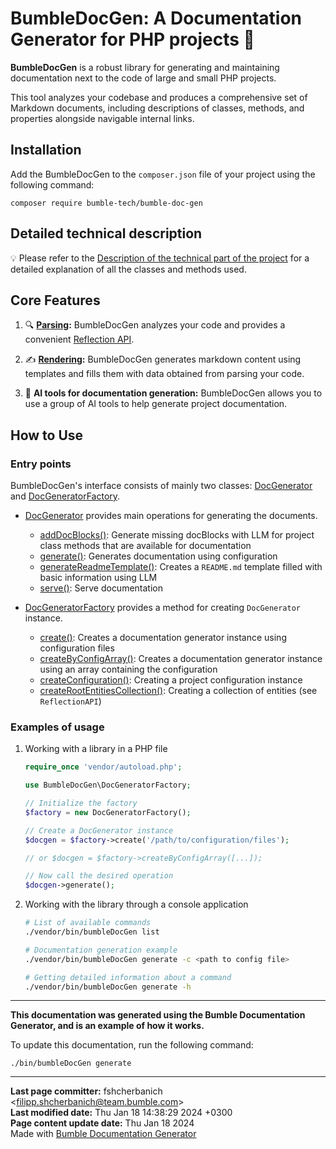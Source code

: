 # BumbleDocGen: A Documentation Generator for PHP projects 🐝

**BumbleDocGen** is a robust library for generating and maintaining documentation next to the code of large and small PHP projects.

This tool analyzes your codebase and produces a comprehensive set of Markdown documents, including descriptions of classes, methods, and properties alongside navigable internal links.

## Installation

Add the BumbleDocGen to the `composer.json` file of your project using the following command:

```console
composer require bumble-tech/bumble-doc-gen
```

## Detailed technical description

💡 Please refer to the [Description of the technical part of the project](/docs/tech/readme.md) for a detailed explanation of all the classes and methods used.

## Core Features

1. 🔍 **[Parsing](/docs/tech/02_parser/readme.md):**
  BumbleDocGen analyzes your code and provides a convenient [Reflection API](/docs/tech/02_parser/reflectionApi/readme.md).

2. ✍️ **[Rendering](/docs/tech/03_renderer/readme.md):**
  BumbleDocGen generates markdown content using templates and fills them with data obtained from parsing your code.

3. 🧠 **AI tools for documentation generation:**
  BumbleDocGen allows you to use a group of AI tools to help generate project documentation.

## How to Use

### Entry points

BumbleDocGen's interface consists of mainly two classes: [DocGenerator](/docs/classes/DocGenerator.md) and [DocGeneratorFactory](/docs/classes/DocGeneratorFactory.md).

- [DocGenerator](/docs/classes/DocGenerator.md) provides main operations for generating the documents.

    - [addDocBlocks()](/docs/classes/DocGenerator.md#madddocblocks): Generate missing docBlocks with LLM for project class methods that are available for documentation
    - [generate()](/docs/classes/DocGenerator.md#mgenerate): Generates documentation using configuration
    - [generateReadmeTemplate()](/docs/classes/DocGenerator.md#mgeneratereadmetemplate): Creates a `README.md` template filled with basic information using LLM
    - [serve()](/docs/classes/DocGenerator.md#mserve): Serve documentation

- [DocGeneratorFactory](/docs/classes/DocGeneratorFactory.md) provides a method for creating `DocGenerator` instance.

    - [create()](/docs/classes/DocGeneratorFactory.md#mcreate): Creates a documentation generator instance using configuration files
    - [createByConfigArray()](/docs/classes/DocGeneratorFactory.md#mcreatebyconfigarray): Creates a documentation generator instance using an array containing the configuration
    - [createConfiguration()](/docs/classes/DocGeneratorFactory.md#mcreateconfiguration): Creating a project configuration instance
    - [createRootEntitiesCollection()](/docs/classes/DocGeneratorFactory.md#mcreaterootentitiescollection): Creating a collection of entities (see `ReflectionAPI`)

### Examples of usage

1) Working with a library in a PHP file
    ```php
    require_once 'vendor/autoload.php';

    use BumbleDocGen\DocGeneratorFactory;

    // Initialize the factory
    $factory = new DocGeneratorFactory();

    // Create a DocGenerator instance
    $docgen = $factory->create('/path/to/configuration/files');

    // or $docgen = $factory->createByConfigArray([...]);

    // Now call the desired operation
    $docgen->generate();
    ```
2) Working with the library through a console application
    ```bash
    # List of available commands
    ./vendor/bin/bumbleDocGen list

    # Documentation generation example
    ./vendor/bin/bumbleDocGen generate -c <path to config file>

    # Getting detailed information about a command
    ./vendor/bin/bumbleDocGen generate -h
    ```

------------------

**This documentation was generated using the Bumble Documentation Generator, and is an example of how it works.**

To update this documentation, run the following command:

```console
./bin/bumbleDocGen generate
```


---

**Last page committer:** fshcherbanich &lt;filipp.shcherbanich@team.bumble.com&gt;<br>**Last modified date:**   Thu Jan 18 14:38:29 2024 +0300<br>**Page content update date:** Thu Jan 18 2024<br>Made with [Bumble Documentation Generator](https://github.com/bumble-tech/bumble-doc-gen/blob/master/docs/README.md)